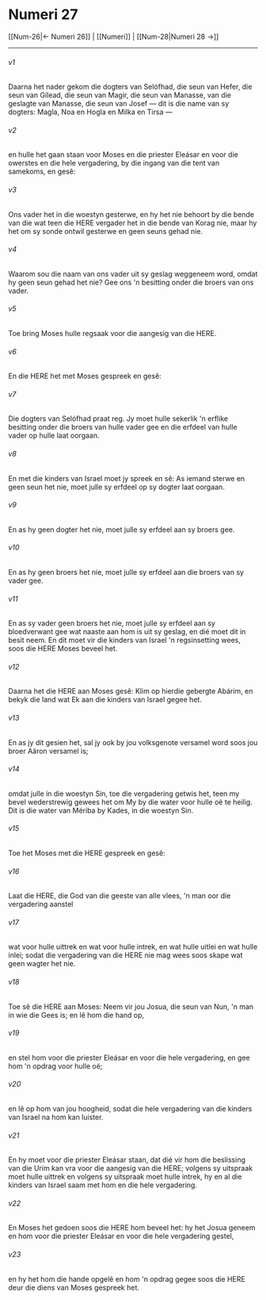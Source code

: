 # Numeri 27

[[Num-26|← Numeri 26]] | [[Numeri]] | [[Num-28|Numeri 28 →]]
***

###### v1
Daarna het nader gekom die dogters van Selófhad, die seun van Hefer, die seun van Gílead, die seun van Magir, die seun van Manasse, van die geslagte van Manasse, die seun van Josef — dit is die name van sy dogters: Magla, Noa en Hogla en Milka en Tirsa — 
###### v2
en hulle het gaan staan voor Moses en die priester Eleásar en voor die owerstes en die hele vergadering, by die ingang van die tent van samekoms, en gesê: 
###### v3
Ons vader het in die woestyn gesterwe, en hy het nie behoort by die bende van die wat teen die HERE vergader het in die bende van Korag nie, maar hy het om sy sonde ontwil gesterwe en geen seuns gehad nie. 
###### v4
Waarom sou die naam van ons vader uit sy geslag weggeneem word, omdat hy geen seun gehad het nie? Gee ons 'n besitting onder die broers van ons vader. 
###### v5
Toe bring Moses hulle regsaak voor die aangesig van die HERE. 
###### v6
En die HERE het met Moses gespreek en gesê: 
###### v7
Die dogters van Selófhad praat reg. Jy moet hulle sekerlik 'n erflike besitting onder die broers van hulle vader gee en die erfdeel van hulle vader op hulle laat oorgaan. 
###### v8
En met die kinders van Israel moet jy spreek en sê: As iemand sterwe en geen seun het nie, moet julle sy erfdeel op sy dogter laat oorgaan. 
###### v9
En as hy geen dogter het nie, moet julle sy erfdeel aan sy broers gee. 
###### v10
En as hy geen broers het nie, moet julle sy erfdeel aan die broers van sy vader gee. 
###### v11
En as sy vader geen broers het nie, moet julle sy erfdeel aan sy bloedverwant gee wat naaste aan hom is uit sy geslag, en dié moet dit in besit neem. En dit moet vir die kinders van Israel 'n regsinsetting wees, soos die HERE Moses beveel het. 
###### v12
Daarna het die HERE aan Moses gesê: Klim op hierdie gebergte Abárim, en bekyk die land wat Ek aan die kinders van Israel gegee het. 
###### v13
En as jy dit gesien het, sal jy ook by jou volksgenote versamel word soos jou broer Aäron versamel is; 
###### v14
omdat julle in die woestyn Sin, toe die vergadering getwis het, teen my bevel wederstrewig gewees het om My by die water voor hulle oë te heilig. Dit is die water van Mériba by Kades, in die woestyn Sin. 
###### v15
Toe het Moses met die HERE gespreek en gesê: 
###### v16
Laat die HERE, die God van die geeste van alle vlees, 'n man oor die vergadering aanstel 
###### v17
wat voor hulle uittrek en wat voor hulle intrek, en wat hulle uitlei en wat hulle inlei; sodat die vergadering van die HERE nie mag wees soos skape wat geen wagter het nie. 
###### v18
Toe sê die HERE aan Moses: Neem vir jou Josua, die seun van Nun, 'n man in wie die Gees is; en lê hom die hand op, 
###### v19
en stel hom voor die priester Eleásar en voor die hele vergadering, en gee hom 'n opdrag voor hulle oë; 
###### v20
en lê op hom van jou hoogheid, sodat die hele vergadering van die kinders van Israel na hom kan luister. 
###### v21
En hy moet voor die priester Eleásar staan, dat dié vir hom die beslissing van die Urim kan vra voor die aangesig van die HERE; volgens sy uitspraak moet hulle uittrek en volgens sy uitspraak moet hulle intrek, hy en al die kinders van Israel saam met hom en die hele vergadering. 
###### v22
En Moses het gedoen soos die HERE hom beveel het: hy het Josua geneem en hom voor die priester Eleásar en voor die hele vergadering gestel, 
###### v23
en hy het hom die hande opgelê en hom 'n opdrag gegee soos die HERE deur die diens van Moses gespreek het. 
